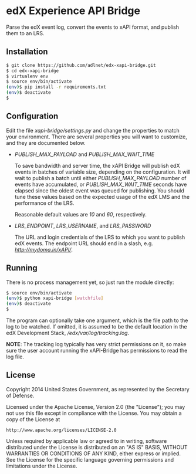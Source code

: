 ﻿edX Experience API Bridge
=========================

Parse the edX event log, convert the events to xAPI format, and publish them to an LRS.


## Installation

```sh
$ git clone https://github.com/adlnet/edx-xapi-bridge.git
$ cd edx-xapi-bridge
$ virtualenv env
$ source env/bin/activate
(env)$ pip install -r requirements.txt
(env)$ deactivate
$ 
```

## Configuration

Edit the file *xapi-bridge/settings.py* and change the properties to match your environment. There are several properties you will want to customize, and they are documented below.

* *PUBLISH_MAX_PAYLOAD* and *PUBLISH_MAX_WAIT_TIME*

	To save bandwidth and server time, the xAPI Bridge will publish edX events in batches of variable size, depending on the configuration. It will wait to publish a batch until either *PUBLISH_MAX_PAYLOAD* number of events have accumulated, or *PUBLISH_MAX_WAIT_TIME* seconds have elapsed since the oldest event was queued for publishing. You should tune these values based on the expected usage of the edX LMS and the performance of the LRS.
	
	Reasonable default values are *10* and *60*, respectively.

* *LRS_ENDPOINT*, *LRS_USERNAME*, and *LRS_PASSWORD*

	The URL and login credentials of the LRS to which you want to publish edX events. The endpoint URL should end in a slash, e.g. *http://mydoma.in/xAPI/*.


## Running

There is no process management yet, so just run the module directly:

```sh
$ source env/bin/activate
(env)$ python xapi-bridge [watchfile]
(env)$ deactivate
$
```

The program can optionally take one argument, which is the file path to the log to be watched. If omitted, it is assumed to be the default location in the edX Development Stack, */edx/var/log/tracking.log*.

**NOTE**: The tracking log typically has very strict permissions on it, so make sure the user account running the xAPI-Bridge has permissions to read the log file.


## License

Copyright 2014 United States Government, as represented by the Secretary of Defense.

Licensed under the Apache License, Version 2.0 (the "License");
you may not use this file except in compliance with the License.
You may obtain a copy of the License at

    http://www.apache.org/licenses/LICENSE-2.0

Unless required by applicable law or agreed to in writing, software
distributed under the License is distributed on an "AS IS" BASIS,
WITHOUT WARRANTIES OR CONDITIONS OF ANY KIND, either express or implied.
See the License for the specific language governing permissions and
limitations under the License.

